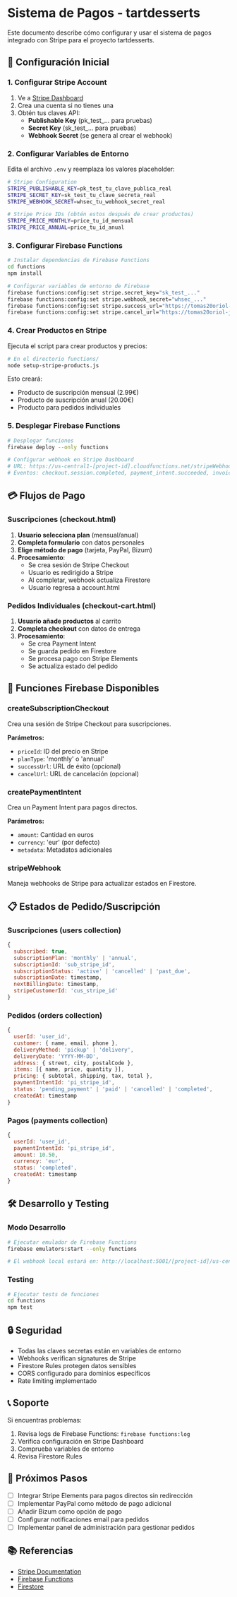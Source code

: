 # Sistema de Pagos - tartdesserts

Este documento describe cómo configurar y usar el sistema de pagos integrado con Stripe para el proyecto tartdesserts.

## 🚀 Configuración Inicial

### 1. Configurar Stripe Account

1. Ve a [Stripe Dashboard](https://dashboard.stripe.com)
2. Crea una cuenta si no tienes una
3. Obtén tus claves API:
   - **Publishable Key** (pk_test_... para pruebas)
   - **Secret Key** (sk_test_... para pruebas)
   - **Webhook Secret** (se genera al crear el webhook)

### 2. Configurar Variables de Entorno

Edita el archivo `.env` y reemplaza los valores placeholder:

```bash
# Stripe Configuration
STRIPE_PUBLISHABLE_KEY=pk_test_tu_clave_publica_real
STRIPE_SECRET_KEY=sk_test_tu_clave_secreta_real
STRIPE_WEBHOOK_SECRET=whsec_tu_webhook_secret_real

# Stripe Price IDs (obtén estos después de crear productos)
STRIPE_PRICE_MONTHLY=price_tu_id_mensual
STRIPE_PRICE_ANNUAL=price_tu_id_anual
```

### 3. Configurar Firebase Functions

```bash
# Instalar dependencias de Firebase Functions
cd functions
npm install

# Configurar variables de entorno de Firebase
firebase functions:config:set stripe.secret_key="sk_test_..."
firebase functions:config:set stripe.webhook_secret="whsec_..."
firebase functions:config:set stripe.success_url="https://tomas20oriol-jpg.github.io/tartdesserts/account.html?success=true"
firebase functions:config:set stripe.cancel_url="https://tomas20oriol-jpg.github.io/tartdesserts/subscription.html"
```

### 4. Crear Productos en Stripe

Ejecuta el script para crear productos y precios:

```bash
# En el directorio functions/
node setup-stripe-products.js
```

Esto creará:
- Producto de suscripción mensual (2.99€)
- Producto de suscripción anual (20.00€)
- Producto para pedidos individuales

### 5. Desplegar Firebase Functions

```bash
# Desplegar funciones
firebase deploy --only functions

# Configurar webhook en Stripe Dashboard
# URL: https://us-central1-[project-id].cloudfunctions.net/stripeWebhook
# Eventos: checkout.session.completed, payment_intent.succeeded, invoice.payment_succeeded, customer.subscription.deleted
```

## 💳 Flujos de Pago

### Suscripciones (checkout.html)

1. **Usuario selecciona plan** (mensual/anual)
2. **Completa formulario** con datos personales
3. **Elige método de pago** (tarjeta, PayPal, Bizum)
4. **Procesamiento**:
   - Se crea sesión de Stripe Checkout
   - Usuario es redirigido a Stripe
   - Al completar, webhook actualiza Firestore
   - Usuario regresa a account.html

### Pedidos Individuales (checkout-cart.html)

1. **Usuario añade productos** al carrito
2. **Completa checkout** con datos de entrega
3. **Procesamiento**:
   - Se crea Payment Intent
   - Se guarda pedido en Firestore
   - Se procesa pago con Stripe Elements
   - Se actualiza estado del pedido

## 🔧 Funciones Firebase Disponibles

### createSubscriptionCheckout
Crea una sesión de Stripe Checkout para suscripciones.

**Parámetros:**
- `priceId`: ID del precio en Stripe
- `planType`: 'monthly' o 'annual'
- `successUrl`: URL de éxito (opcional)
- `cancelUrl`: URL de cancelación (opcional)

### createPaymentIntent
Crea un Payment Intent para pagos directos.

**Parámetros:**
- `amount`: Cantidad en euros
- `currency`: 'eur' (por defecto)
- `metadata`: Metadatos adicionales

### stripeWebhook
Maneja webhooks de Stripe para actualizar estados en Firestore.

## 📋 Estados de Pedido/Suscripción

### Suscripciones (users collection)
```javascript
{
  subscribed: true,
  subscriptionPlan: 'monthly' | 'annual',
  subscriptionId: 'sub_stripe_id',
  subscriptionStatus: 'active' | 'cancelled' | 'past_due',
  subscriptionDate: timestamp,
  nextBillingDate: timestamp,
  stripeCustomerId: 'cus_stripe_id'
}
```

### Pedidos (orders collection)
```javascript
{
  userId: 'user_id',
  customer: { name, email, phone },
  deliveryMethod: 'pickup' | 'delivery',
  deliveryDate: 'YYYY-MM-DD',
  address: { street, city, postalCode },
  items: [{ name, price, quantity }],
  pricing: { subtotal, shipping, tax, total },
  paymentIntentId: 'pi_stripe_id',
  status: 'pending_payment' | 'paid' | 'cancelled' | 'completed',
  createdAt: timestamp
}
```

### Pagos (payments collection)
```javascript
{
  userId: 'user_id',
  paymentIntentId: 'pi_stripe_id',
  amount: 10.50,
  currency: 'eur',
  status: 'completed',
  createdAt: timestamp
}
```

## 🛠️ Desarrollo y Testing

### Modo Desarrollo
```bash
# Ejecutar emulador de Firebase Functions
firebase emulators:start --only functions

# El webhook local estará en: http://localhost:5001/[project-id]/us-central1/stripeWebhook
```

### Testing
```bash
# Ejecutar tests de funciones
cd functions
npm test
```

## 🔒 Seguridad

- Todas las claves secretas están en variables de entorno
- Webhooks verifican signatures de Stripe
- Firestore Rules protegen datos sensibles
- CORS configurado para dominios específicos
- Rate limiting implementado

## 📞 Soporte

Si encuentras problemas:

1. Revisa logs de Firebase Functions: `firebase functions:log`
2. Verifica configuración en Stripe Dashboard
3. Comprueba variables de entorno
4. Revisa Firestore Rules

## 🚦 Próximos Pasos

- [ ] Integrar Stripe Elements para pagos directos sin redirección
- [ ] Implementar PayPal como método de pago adicional
- [ ] Añadir Bizum como opción de pago
- [ ] Configurar notificaciones email para pedidos
- [ ] Implementar panel de administración para gestionar pedidos

## 📚 Referencias

- [Stripe Documentation](https://stripe.com/docs)
- [Firebase Functions](https://firebase.google.com/docs/functions)
- [Firestore](https://firebase.google.com/docs/firestore)
